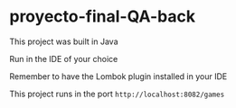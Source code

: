 # proyecto-final-QA-back
This project was  built in Java

Run in the IDE of your choice

Remember to have the Lombok plugin installed in your IDE

This project runs in the port `http://localhost:8082/games`